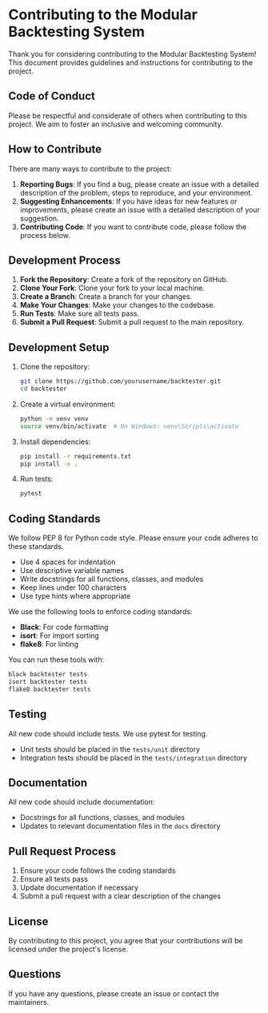 # Contributing to the Modular Backtesting System

Thank you for considering contributing to the Modular Backtesting System! This document provides guidelines and instructions for contributing to the project.

## Code of Conduct

Please be respectful and considerate of others when contributing to this project. We aim to foster an inclusive and welcoming community.

## How to Contribute

There are many ways to contribute to the project:

1. **Reporting Bugs**: If you find a bug, please create an issue with a detailed description of the problem, steps to reproduce, and your environment.
2. **Suggesting Enhancements**: If you have ideas for new features or improvements, please create an issue with a detailed description of your suggestion.
3. **Contributing Code**: If you want to contribute code, please follow the process below.

## Development Process

1. **Fork the Repository**: Create a fork of the repository on GitHub.
2. **Clone Your Fork**: Clone your fork to your local machine.
3. **Create a Branch**: Create a branch for your changes.
4. **Make Your Changes**: Make your changes to the codebase.
5. **Run Tests**: Make sure all tests pass.
6. **Submit a Pull Request**: Submit a pull request to the main repository.

## Development Setup

1. Clone the repository:
   ```bash
   git clone https://github.com/yourusername/backtester.git
   cd backtester
   ```

2. Create a virtual environment:
   ```bash
   python -m venv venv
   source venv/bin/activate  # On Windows: venv\Scripts\activate
   ```

3. Install dependencies:
   ```bash
   pip install -r requirements.txt
   pip install -e .
   ```

4. Run tests:
   ```bash
   pytest
   ```

## Coding Standards

We follow PEP 8 for Python code style. Please ensure your code adheres to these standards.

- Use 4 spaces for indentation
- Use descriptive variable names
- Write docstrings for all functions, classes, and modules
- Keep lines under 100 characters
- Use type hints where appropriate

We use the following tools to enforce coding standards:

- **Black**: For code formatting
- **isort**: For import sorting
- **flake8**: For linting

You can run these tools with:

```bash
black backtester tests
isort backtester tests
flake8 backtester tests
```

## Testing

All new code should include tests. We use pytest for testing.

- Unit tests should be placed in the `tests/unit` directory
- Integration tests should be placed in the `tests/integration` directory

## Documentation

All new code should include documentation:

- Docstrings for all functions, classes, and modules
- Updates to relevant documentation files in the `docs` directory

## Pull Request Process

1. Ensure your code follows the coding standards
2. Ensure all tests pass
3. Update documentation if necessary
4. Submit a pull request with a clear description of the changes

## License

By contributing to this project, you agree that your contributions will be licensed under the project's license.

## Questions

If you have any questions, please create an issue or contact the maintainers. 